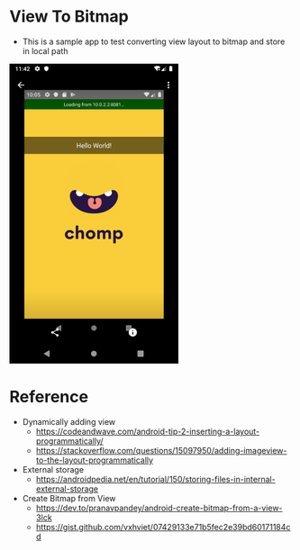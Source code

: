 # View To Bitmap

- This is a sample app to test converting view layout to bitmap and store in local path

<img src="https://github.com/tomoima525/ViewToBitmap/blob/master/art/screenshot.png" width=300px />

# Reference
- Dynamically adding view
  - https://codeandwave.com/android-tip-2-inserting-a-layout-programmatically/
  - https://stackoverflow.com/questions/15097950/adding-imageview-to-the-layout-programmatically
- External storage 
  - https://androidpedia.net/en/tutorial/150/storing-files-in-internal-external-storage
- Create Bitmap from View
  - https://dev.to/pranavpandey/android-create-bitmap-from-a-view-3lck
  - https://gist.github.com/vxhviet/07429133e71b5fec2e39bd60171184cd
